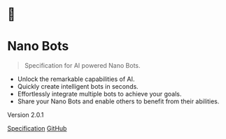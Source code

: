 # 🤖
# Nano Bots

> Specification for AI powered Nano Bots.

- Unlock the remarkable capabilities of AI.
- Quickly create intelligent bots in seconds.
- Effortlessly integrate multiple bots to achieve your goals.
- Share your Nano Bots and enable others to benefit from their abilities.

Version 2.0.1

[Specification](README)
[GitHub](https://github.com/icebaker/nano-bots-spec)
